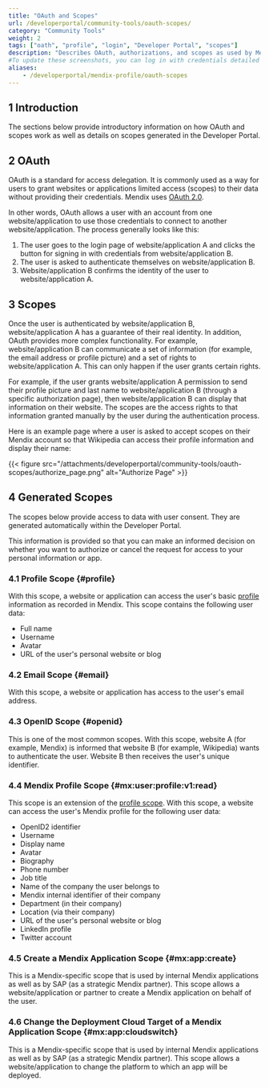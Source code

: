 ```yaml
---
title: "OAuth and Scopes"
url: /developerportal/community-tools/oauth-scopes/
category: "Community Tools"
weight: 2
tags: ["oath", "profile", "login", "Developer Portal", "scopes"]  
description: "Describes OAuth, authorizations, and scopes as used by Mendix."
#To update these screenshots, you can log in with credentials detailed in How to Update Screenshots Using Team Apps.
aliases:
    - /developerportal/mendix-profile/oauth-scopes
---
```


## 1 Introduction

The sections below provide introductory information on how OAuth and scopes work as well as details on scopes generated in the Developer Portal.

## 2 OAuth

OAuth is a standard for access delegation. It is commonly used as a way for users to grant websites or applications limited access (scopes) to their data without providing their credentials. Mendix uses [OAuth 2.0](https://oauth.net/2/).

In other words, OAuth allows a user with an account from one website/application to use those credentials to connect to another website/application. The process generally looks like this:

1. The user goes to the login page of website/application A and clicks the button for signing in with credentials from website/application B.
2. The user is asked to authenticate themselves on website/application B.
3. Website/application B confirms the identity of the user to website/application A.

## 3 Scopes

Once the user is authenticated by website/application B, website/application A has a guarantee of their real identity. In addition, OAuth provides more complex functionality. For example, website/application B can communicate a set of information (for example, the email address or profile picture) and a set of rights to website/application A. This can only happen if the user grants certain rights.

For example, if the user grants website/application A permission to send their profile picture and last name to website/application B (through a specific authorization page), then website/application B can display that information on their website. The scopes are the access rights to that information granted manually by the user during the authentication process.

Here is an example page where a user is asked to accept scopes on their Mendix account so that Wikipedia can access their profile information and display their name:

{{< figure src="/attachments/developerportal/community-tools/oauth-scopes/authorize_page.png" alt="Authorize Page" >}} 

## 4 Generated Scopes

The scopes below provide access to data with user consent. They are generated automatically within the Developer Portal.

This information is provided so that you can make an informed decision on whether you want to authorize or cancel the request for access to your personal information or app.

### 4.1 Profile Scope {#profile}

With this scope, a website or application can access the user's basic [profile](/developerportal/community-tools/mendix-profile/) information as recorded in Mendix. This scope contains the following user data:

* Full name
* Username
* Avatar
* URL of the user's personal website or blog

### 4.2 Email Scope {#email}

With this scope, a website or application has access to the user's email address.

### 4.3 OpenID Scope {#openid}

This is one of the most common scopes. With this scope, website A (for example, Mendix) is informed that website B (for example, Wikipedia) wants to authenticate the user. Website B then receives the user's unique identifier.

### 4.4 Mendix Profile Scope {#mx:user:profile:v1:read}

This scope is an extension of the [profile scope](#profile). With this scope, a website can access the user's Mendix profile for the following user data:

* OpenID2 identifier
* Username
* Display name
* Avatar
* Biography
* Phone number
* Job title
* Name of the company the user belongs to
* Mendix internal identifier of their company
* Department (in their company)
* Location (via their company)
* URL of the user's personal website or blog
* LinkedIn profile
* Twitter account

### 4.5 Create a Mendix Application Scope {#mx:app:create}

This is a Mendix-specific scope that is used by internal Mendix applications as well as by SAP (as a strategic Mendix partner). This scope allows a website/application or partner to create a Mendix application on behalf of the user.

### 4.6 Change the Deployment Cloud Target of a Mendix Application Scope {#mx:app:cloudswitch}

This is a Mendix-specific scope that is used by internal Mendix applications as well as by SAP (as a strategic Mendix partner). This scope allows a website/application to change the platform to which an app will be deployed.
